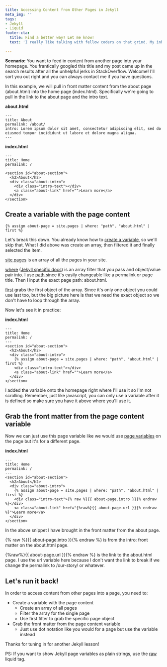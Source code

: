 ```yaml
---
title: Accessing Content from Other Pages in Jekyll
meta_img: ''
tags:
- Jekyll
- Liquid
footer-cta:
  title: Find a better way? Let me know!
  text: 'I really like talking with fellow coders on that grind. My inbox is open. '

---
```

**Scenario:** You want to feed in content from another page into your homepage. You frantically googled this title and my post came up in the search results after all the unhelpful jerks in StackOverflow. Welcome! I'll sort you out right and you can always contact me if you have questions.

In this example, we will pull in front matter content from the about page (about.html) into the home page (index.html). Specifically we're going to pull in the link to the about page and the intro text.

**about.html**

    ---
    title: About
    permalink: /about/
    intro: Lorem ipsum dolor sit amet, consectetur adipiscing elit, sed do eiusmod tempor incididunt ut labore et dolore magna aliqua.
    ---

**index.html**

    ---
    title: Home
    permalink: /
    ---
    <section id="about-section">
      <h2>About</h2>
      <div class="about-intro">
      	<div class="intro-text"></div>
        <a class="about-link" href="">Learn more</a>
      </div>
    </section>

## Create a variable with the page content

    {% assign about-page = site.pages | where: "path", "about.html" | first %}

Let's break this down. You already know how to [create a variable](https://shopify.github.io/liquid/tags/variable/), so we'll skip that. What I did above was create an array, then filtered it and finally selected the item.

[site.pages](https://jekyllrb.com/docs/variables/#site-variables) is an array of all the pages in your site.

[where](https://shopify.github.io/liquid/filters/where/) ([Jekyll specific docs](https://jekyllrb.com/docs/liquid/filters/)) is an array filter that you pass and object/value pair into. I use [path ](https://jekyllrb.com/docs/variables/#page-variables)since it's easily changeable like a permalink or page title. Then I input the exact page path: about.html.

[first]() grabs the first object of the array. Since it's only one object you could use last too, but the big picture here is that we need the exact object so we don't have to loop through the array.

Now let's see it in practice:

**index.html**

    ---
    title: Home
    permalink: /
    ---
    <section id="about-section">
      <h2>About</h2>
      <div class="about-intro">
      	{% assign about-page = site.pages | where: "path", "about.html" | first %}
      	<div class="intro-text"></div>
        <a class="about-link" href="">Learn more</a>
      </div>
    </section>

I added the variable onto the homepage right where I'll use it so I'm not scrolling. Remember, just like javascript, you can only use a variable after it is defined so make sure you have it above where you'll use it.

## Grab the front matter from the page content variable

Now we can just use this page variable like we would use [page variables](https://jekyllrb.com/docs/variables/#page-variables) on the page but it's for a different page.

**index.html**

    ---
    title: Home
    permalink: /
    ---
    <section id="about-section">
      <h2>About</h2>
      <div class="about-intro">
      	{% assign about-page = site.pages | where: "path", "about.html" | first %}
      	<div class="intro-text">{% raw %}{{ about-page.intro }}{% endraw %}</div>
        <a class="about-link" href="{%raw%}{{ about-page.url }}{% endraw %}">Learn more</a>
      </div>
    </section>

In the above snippet I have brought in the front matter from the about page.

{% raw %}{{ about-page.intro }}{% endraw %} is from the intro: front matter on the about.html page. 

{%raw%}{{ about-page.url }}{% endraw %} is the link to the about.html page. I use the url variable here because I don't want the link to break if we change the permalink to /our-story/ or whatever. 

## Let's run it back!

In order to access content from other pages into a page, you need to:

* Create a variable with the page content
  * Create an array of all pages
  * Filter the array for the single page
  * Use first filter to grab the specific page object
* Grab the front matter from the page content variable
  * Just use dot notation like you would for a page but use the variable instead

Thanks for tuning in for another Jekyll lesson! 

PS: If you want to show Jekyll page variables as plain strings, use the [raw](https://jekyllrb.com/docs/liquid/tags/) liquid tag. 